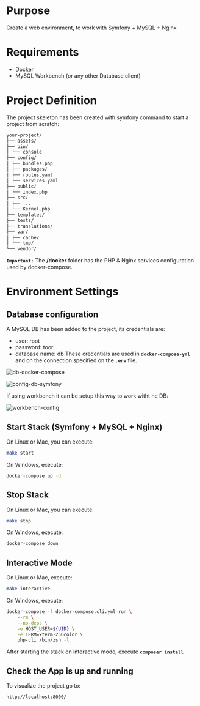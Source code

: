 # Purpose
Create a web environment, to work with Symfony + MySQL + Nginx

# Requirements
* Docker
* MySQL Workbench (or any other Database client)

# Project Definition
The project skeleton has been created with symfony command to start a project from scratch:
```bash
your-project/
├── assets/
├── bin/
│ └── console
├── config/
│ ├── bundles.php
│ ├── packages/
│ ├── routes.yaml
│ └── services.yaml
├── public/
│ └── index.php
├── src/
│ ├── ...
│ └── Kernel.php
├── templates/
├── tests/
├── translations/
├── var/
│ ├── cache/
│ └── tmp/
└── vendor/
```
**`Important:`** The **/docker** folder has the PHP & Nginx services configuration used by docker-compose.

# Environment Settings

## Database configuration
A MySQL DB has been added to the project, its credentials are:
* user: root
* password: toor
* database name: db
These credentials are used in **`docker-compose-yml`** and on the connection specified on the **`.env`** file.

![db-docker-compose](https://i.imgur.com/puBGHdd.jpg)

![config-db-symfony](https://i.imgur.com/FWDumvF.jpg)

If using workbench it can be setup this way to work witht he DB:

![workbench-config](https://i.imgur.com/kc16Ptb.png)

## Start Stack (Symfony + MySQL + Nginx)
On Linux or Mac, you can execute:
```bash
make start
```
On Windows, execute:
```bash
docker-compose up -d
```

## Stop Stack
On Linux or Mac, you can execute:
```bash
make stop
```
On Windows, execute:
```bash
docker-compose down
```

## Interactive Mode
On Linux or Mac, execute:
```bash
make interactive
```
On Windows, execute:
```bash
docker-compose -f docker-compose.cli.yml run \
    --rm \
    --no-deps \
    -e HOST_USER=${UID} \
    -e TERM=xterm-256color \
    php-cli /bin/zsh -l
```

After starting the stack on interactive mode, execute **`composer install`**

## Check the App is up and running
To visualize the project go to:
```
http://localhost:8000/
```